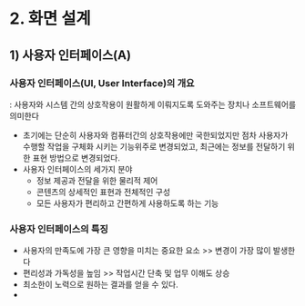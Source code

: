 # 2. 화면 설계

## 1) 사용자 인터페이스(A)

### 사용자 인터페이스(UI, User Interface)의 개요

: 사용자와 시스템 간의 상호작용이 원활하게 이뤄지도록 도와주는 장치나 소프트웨어를 의미한다

- 초기에는 단순히 사용자와 컴퓨터간의 상호작용에만 국한되었지만 점차 사용자가 수행할 작업을 구체화 시키는 기능위주로 변경되었고, 최근에는 정보를 전달하기 위한 표현 방법으로 변경되었다.
- 사용자 인터페이스의 세가지 분야
  - 정보 제공과 전달을 위한 물리적 제어
  - 콘텐츠의 상세적인 표현과 전체적인 구성
  - 모든 사용자가 편리하고 간편하게 사용하도록 하는 기능



### 사용자 인터페이스의 특징

- 사용자의 만족도에 가장 큰 영향을 미치는 중요한 요소 >> 변경이 가장 많이 발생한다
- 편리성과 가독성을 높임 >> 작업시간 단축 및 업무 이해도 상승
- 최소한이 노력으로 원하는 결과를 얻을 수 있다.
- 